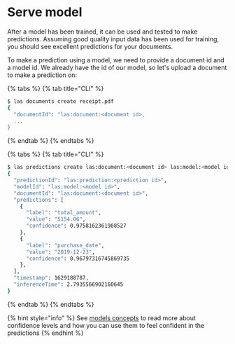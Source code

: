 # Serve model

After a model has been trained, it can be used and tested to make predictions. Assuming good quality input data has been used for training, you should see excellent predictions for your documents.

To make a prediction using a model, we need to provide a document id and a model id. We already have the id of our model, so let's upload a document to make a prediction on:

{% tabs %}
{% tab title="CLI" %}
```bash
$ las documents create receipt.pdf
{
  "documentId": "las:document:<document id>,
  ...
}
```
{% endtab %}
{% endtabs %}

{% tabs %}
{% tab title="CLI" %}
```bash
$ las predictions create las:document:<document id> las:model:<model id>
{
  "predictionId": "las:prediction:<prediction id>",
  "modelId": "las:model:<model id>",
  "documentId": "las:document:<document id>",
  "predictions": [
    {
      "label": "total_amount",
      "value": "5154.06",
      "confidence": 0.9758162361908527
    },
    {
      "label": "purchase_date",
      "value": "2019-12-23",
      "confidence": 0.96797316745869735
    },
  ],
  "timestamp": 1629188787,
  "inferenceTime": 2.7935566902160645
}

```
{% endtab %}
{% endtabs %}

{% hint style="info" %}
See [models concepts](../concepts/models.md) to read more about confidence levels and how you can use them to feel confident in the predictions
{% endhint %}


